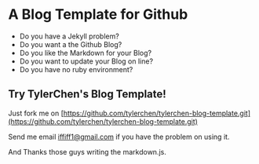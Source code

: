 A Blog Template for Github 
====
* Do you have a Jekyll problem?
* Do you want a the Github Blog?
* Do you like the Markdown for your Blog?
* Do you want to update your Blog on line?
* Do you have no ruby environment?

Try TylerChen's Blog Template!
----
Just fork me on [https://github.com/tylerchen/tylerchen-blog-template.git](https://github.com/tylerchen/tylerchen-blog-template.git)

Send me email [iffiff1@gmail.com](mailto:iffiff1@gmail.com) if you have the problem on using it.

And Thanks those guys writing the markdown.js.